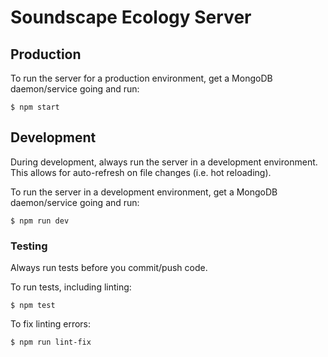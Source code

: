 # Soundscape Ecology Server

## Production
To run the server for a production environment, get a MongoDB daemon/service going and run:
```
$ npm start
```

## Development
During development, always run the server in a development environment. This allows for auto-refresh on file changes (i.e. hot reloading).

To run the server in a development environment, get a MongoDB daemon/service going and run:
```
$ npm run dev
```

### Testing
Always run tests before you commit/push code.

To run tests, including linting:
```
$ npm test
```

To fix linting errors:
```
$ npm run lint-fix
```

